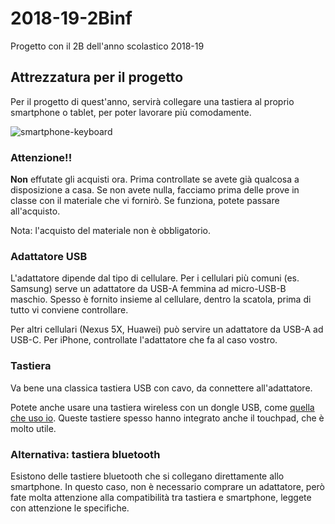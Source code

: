 # 2018-19-2Binf
Progetto con il 2B dell'anno scolastico 2018-19

## Attrezzatura per il progetto
Per il progetto di quest'anno, servirà collegare una tastiera al proprio smartphone o tablet, per poter lavorare più comodamente.

<p>
  <img src="https://github.com/wbigger/2018-19-2Binf/blob/master/20180919_175643.jpg" alt="smartphone-keyboard">
</p>

### Attenzione!!
**Non** effutate gli acquisti ora. Prima controllate se avete già qualcosa a disposizione a casa. Se non avete nulla, facciamo prima delle prove in classe con il materiale che vi fornirò. Se funziona, potete passare all'acquisto.

Nota: l'acquisto del materiale non è obbligatorio.


### Adattatore USB
L'adattatore dipende dal tipo di cellulare. Per i cellulari più comuni (es. Samsung) serve un adattatore da USB-A femmina ad micro-USB-B maschio. Spesso è fornito insieme al cellulare, dentro la scatola, prima di tutto vi conviene controllare.

Per altri cellulari (Nexus 5X, Huawei) può servire un adattatore da USB-A ad USB-C. Per iPhone, controllate l'adattatore che fa al caso vostro.

### Tastiera
Va bene una classica tastiera USB con cavo, da connettere all'adattatore.

Potete anche usare una tastiera wireless con un dongle USB, come [quella che uso io](https://www.amazon.it/gp/product/B00EDBXB8K/ref=oh_aui_detailpage_o08_s00?ie=UTF8&psc=1). Queste tastiere spesso hanno integrato anche il touchpad, che è molto utile.

### Alternativa: tastiera bluetooth
Esistono delle tastiere bluetooth che si collegano direttamente allo smartphone. In questo caso, non è necessario comprare un adattatore, però fate molta attenzione alla compatibilità tra tastiera e smartphone, leggete con attenzione le specifiche.
